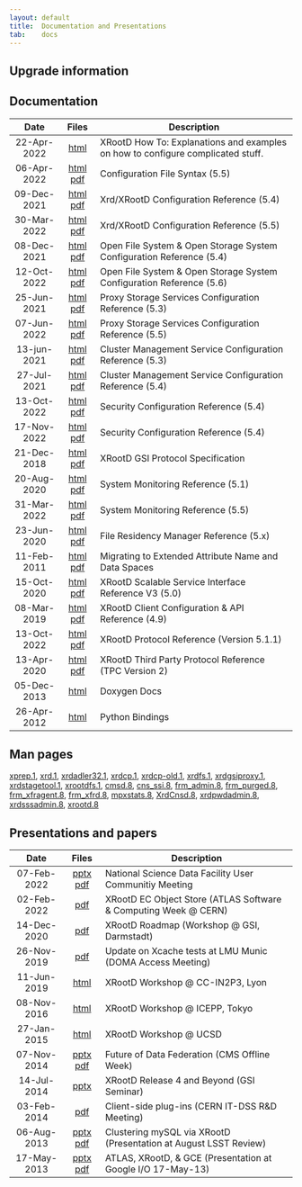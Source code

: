 ```yaml
---
layout: default
title:  Documentation and Presentations
tab:    docs
---
```


Upgrade information
-------------------


Documentation
-------------

|Date       |Files                                                                 |Description                                                                     |
|:---------:|:----------------------------------------------------------------------:|------------------------------------------------------------------------------|
|22-Apr-2022|[html](https://xrootd-howto.readthedocs.io/en/latest/) |XRootD How To: Explanations and examples on how to configure complicated stuff.  |
|06-Apr-2022|[html](/doc/dev55/Syntax_config.htm) [pdf](/doc/dev55/Syntax_config.pdf)  |Configuration File Syntax (5.5)                                               |
|09-Dec-2021|[html](/doc/dev54/xrd_config.htm) [pdf](/doc/dev54/xrd_config.pdf)        |Xrd/XRootD Configuration Reference (5.4)                            |
|30-Mar-2022|[html](/doc/dev55/xrd_config.htm) [pdf](/doc/dev55/xrd_config.pdf)        |Xrd/XRootD Configuration Reference (5.5)                            |
|08-Dec-2021|[html](/doc/dev54/ofs_config.htm) [pdf](/doc/dev54/ofs_config.pdf)        |Open File System &amp; Open Storage System Configuration Reference (5.4)      |
|12-Oct-2022|[html](/doc/dev56/ofs_config.htm) [pdf](/doc/dev56/ofs_config.pdf)        |Open File System &amp; Open Storage System Configuration Reference (5.6)      |
|25-Jun-2021|[html](/doc/dev53/pss_config.htm) [pdf](/doc/dev53/pss_config.pdf)        |Proxy Storage Services Configuration Reference (5.3)    |
|07-Jun-2022|[html](/doc/dev55/pss_config.htm) [pdf](/doc/dev55/pss_config.pdf)        |Proxy Storage Services Configuration Reference (5.5)    |
|13-jun-2021|[html](/doc/dev53/cms_config.htm) [pdf](/doc/dev53/cms_config.pdf)        |Cluster Management Service Configuration Reference (5.3)                    |
|27-Jul-2021|[html](/doc/dev54/cms_config.htm) [pdf](/doc/dev54/cms_config.pdf)        |Cluster Management Service Configuration Reference (5.4)                    |
|13-Oct-2022|[html](/doc/dev54/sec_config.htm) [pdf](/doc/dev54/sec_config.pdf)        |Security Configuration Reference (5.4)                                         |
|17-Nov-2022|[html](/doc/dev56/sec_config.htm) [pdf](/doc/dev56/sec_config.pdf)        |Security Configuration Reference (5.4)                                         |
|21-Dec-2018|[html](/doc/gsidocs/XRootDGSIProtocolSpecifications.html) [pdf](/doc/gsidocs/XRootD-GSI-Protocol-Specifications.pdf) |XRootD GSI Protocol Specification
|20-Aug-2020|[html](/doc/dev51/xrd_monitoring.htm) [pdf](/doc/dev51/xrd_monitoring.pdf)|System Monitoring Reference (5.1)                                           |
|31-Mar-2022|[html](/doc/dev55/xrd_monitoring.htm) [pdf](/doc/dev55/xrd_monitoring.pdf)|System Monitoring Reference (5.5)                                           |
|23-Jun-2020|[html](/doc/dev50/frm_config.htm) [pdf](/doc/dev50/frm_config.pdf)        |File Residency Manager Reference (5.x)                                  |
|11-Feb-2011|[html](/doc/prod/frm_migr.htm) [pdf](/doc/prod/frm_migr.pdf)            |Migrating to Extended Attribute Name and Data Spaces                          |
|15-Oct-2020|[html](/doc/dev50/ssi_reference-V3.htm) [pdf](/doc/dev50/ssi_reference-V3.pdf) |XRootD Scalable Service Interface Reference V3 (5.0) |
|08-Mar-2019|[html](/doc/xrdcl-docs/www/xrdcldocs.html) [pdf](/doc/xrdcl-docs/xrdcldocs.pdf) |XRootD Client Configuration &amp; API Reference (4.9)
|13-Oct-2022|[html](/doc/dev55/XRdv511.htm) [pdf](/doc/dev54/XRdv511.pdf)              |XRootD Protocol Reference (Version 5.1.1)                                     |
|13-Apr-2020|[html](/doc/dev49/tpc_protocol.htm) [pdf](/doc/dev49/tpc_protocol.pdf)    |XRootD Third Party Protocol Reference (TPC Version 2)                                     |
|05-Dec-2013|[html](http://xrootd.org/doc/doxygen/current/html/annotated.html)|Doxygen Docs|
|26-Apr-2012|[html](http://xrootd.org/doc/python/xrootd-python/)|Python Bindings|

Man pages
---------

[xprep.1](/doc/man/xprep.1.html),
[xrd.1](/doc/man/xrd.1.html),
[xrdadler32.1](/doc/man/xrdadler32.1.html),
[xrdcp.1](/doc/man/xrdcp.1.html),
[xrdcp-old.1](/doc/man/xrdcp-old.1.html),
[xrdfs.1](/doc/man/xrdfs.1.html),
[xrdgsiproxy.1](/doc/man/xrdgsiproxy.1.html),
[xrdstagetool.1](/doc/man/xrdstagetool.1.html),
[xrootdfs.1](/doc/man/xrootdfs.1.html),
[cmsd.8](/doc/man/cmsd.8.html),
[cns_ssi.8](/doc/man/cns_ssi.8.html),
[frm_admin.8](/doc/man/frm_admin.8.html),
[frm_purged.8](/doc/man/frm_purged.8.html),
[frm_xfragent.8](/doc/man/frm_xfragent.8.html),
[frm_xfrd.8](/doc/man/frm_xfrd.8.html),
[mpxstats.8](/doc/man/mpxstats.8.html),
[XrdCnsd.8](/doc/man/XrdCnsd.8.html),
[xrdpwdadmin.8](/doc/man/xrdpwdadmin.8.html),
[xrdsssadmin.8](/doc/man/xrdsssadmin.8.html),
[xrootd.8](/doc/man/xrootd.8.html)

Presentations and papers
------------------------

|Date       |Files                                                                 |Description                                                       |
|:---------:|:--------------------------------------------------------------------:|------------------------------------------------------------------|
|07-Feb-2022|[pptx](/presentations/NSDF-220207.pptx) [pdf](/presentations/NSDF-220207.pdf)|National Science Data Facility User Communitiy Meeting|
|02-Feb-2022|[pdf](/presentations/xrdec_atlas_swc.pdf)|XRootD EC Object Store (ATLAS Software & Computing Week @ CERN)
|14-Dec-2020|[pdf](/presentations/GSI-XRootD-Roadmap.pdf)|XRootD Roadmap (Workshop @ GSI, Darmstadt)|
|26-Nov-2019|[pdf](/presentations/nikolai_doma_access_26.11.2019.pdf)|Update on Xcache tests at LMU Munic (DOMA Access Meeting)|
|11-Jun-2019|[html](https://indico.cern.ch/event/727208/other-view?view=standard)|XRootD Workshop @ CC-IN2P3, Lyon|
|08-Nov-2016|[html](https://indico.cern.ch/event/523410/other-view?view=standard)|XRootD Workshop @ ICEPP, Tokyo|
|27-Jan-2015|[html](https://indico.cern.ch/event/330212/other-view?view=standard)|XRootD Workshop @ UCSD|
|07-Nov-2014|[pptx](/presentations/COW-141107.pptx) [pdf](/presentations/COW-141107.pdf)|Future of Data Federation (CMS Offline Week)|
|14-Jul-2014|[pptx](/presentations/GSI-140715.pptx)|XRootD Release 4 and Beyond (GSI Seminar)|
|03-Feb-2014|[pdf](/presentations/20140203_client_plugins.pdf)|Client-side plug-ins (CERN IT-DSS R&D Meeting)|
|06-Aug-2013|[pptx](/presentations/LSST-Review.pptx) [pdf](/presentations/LSST-Review.pdf)|Clustering mySQL via XRootD (Presentation at August LSST Review)|
|17-May-2013|[pptx](/presentations/Google_IO_talk_1305.pptx) [pdf](/presentations/Google_IO_talk_1305.pdf)|ATLAS, XRootD, & GCE (Presentation at Google I/O 17-May-13)|

